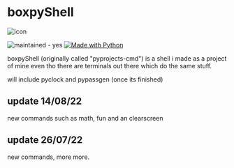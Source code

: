 # boxpyShell

![icon](https://user-images.githubusercontent.com/87974560/181935433-bb9da056-c1f6-4beb-b676-5708c821be67.png)


![maintained - yes](https://img.shields.io/badge/maintained-yes-blue) [![Made with Python](https://img.shields.io/badge/Python->=3.6-blue?logo=python&logoColor=white)](https://python.org "Go to Python homepage") 

boxpyShell (originally called "pyprojects-cmd") is a shell i made as a project of mine even tho there are terminals out there which do the same stuff.

will include pyclock and pypassgen (once its finished)

## update 14/08/22
new commands such as math, fun and an clearscreen

## update 26/07/22

new commands, more more.
